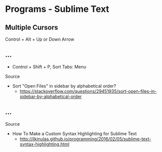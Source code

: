 # Programs - Sublime Text

## Multiple Cursors

Control + Alt + Up or Down Arrow

## ...

- Control + Shift + P, Sort Tabs: Menu

Source

- Sort "Open Files" in sidebar by alphabetical order?
  - https://stackoverflow.com/questions/29451935/sort-open-files-in-sidebar-by-alphabetical-order

## ...

Source

- How To Make a Custom Syntax Highlighting for Sublime Text
  - http://ilkinulas.github.io/programming/2016/02/05/sublime-text-syntax-highlighting.html
